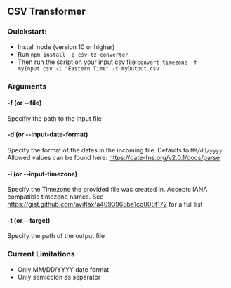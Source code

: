 ## CSV Transformer

### Quickstart:
* Install node (version 10 or higher)
* Run `npm install -g csv-tz-converter`
* Then run the script on your input csv file 
  `convert-timezone -f myInput.csv -i "Eastern Time" -t myOutput.csv`

### Arguments
#### -f (or --file)
Specifiy the path to the input file

#### -d (or --input-date-format)
Specify the format of the dates in the incoming file. Defaults to `MM/dd/yyyy`. Allowed values can be found here: https://date-fns.org/v2.0.1/docs/parse

#### -i (or --input-timezone)
Specify the Timezone the provided file was created in. Accepts IANA compatible timezone names. See https://gist.github.com/aviflax/a4093965be1cd008f172 for a full list

#### -t (or --target)
Specify the path of the output file

### Current Limitations

- Only MM/DD/YYYY date format
- Only semicolon as separator
